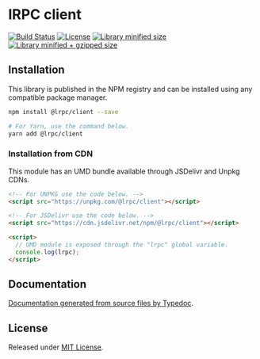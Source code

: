# lRPC client

[![Build Status](https://travis-ci.org/roziscoding/lrpc.svg?branch=master)](https://travis-ci.org/roziscoding/lrpc)
[![License](https://badgen.net/github/license/roziscoding/lrpc)](./LICENSE)
[![Library minified size](https://badgen.net/bundlephobia/min/@lrpc/client)](https://bundlephobia.com/result?p=@lrpc/client)
[![Library minified + gzipped size](https://badgen.net/bundlephobia/minzip/@lrpc/client)](https://bundlephobia.com/result?p=@lrpc/client)

## Installation

This library is published in the NPM registry and can be installed using any compatible package manager.

```sh
npm install @lrpc/client --save

# For Yarn, use the command below.
yarn add @lrpc/client
```

### Installation from CDN

This module has an UMD bundle available through JSDelivr and Unpkg CDNs.

```html
<!-- For UNPKG use the code below. -->
<script src="https://unpkg.com/@lrpc/client"></script>

<!-- For JSDelivr use the code below. -->
<script src="https://cdn.jsdelivr.net/npm/@lrpc/client"></script>

<script>
  // UMD module is exposed through the "lrpc" global variable.
  console.log(lrpc);
</script>
```

## Documentation

[Documentation generated from source files by Typedoc](./docs/README.md).

## License

Released under [MIT License](./LICENSE).
